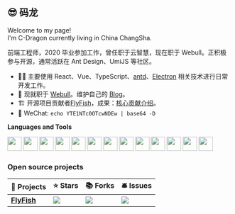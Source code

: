 ## 😎 码龙

Welcome to my page!  
I'm C-Dragon currently living in China ChangSha.

前端工程师，2020 毕业参加工作，曾任职于云智慧，现在职于 Webull。正积极参与开源，通常活跃在 Ant Design、UmiJS 等社区。

- 👨‍💻 主要使用 React、Vue、TypeScript、[antd](https://ant.design/)、[Electron](https://www.electronjs.org) 相关技术进行日常开发工作。
- 🔭 现就职于 [Webull](https://www.webull.com/)。维护自己的 [Blog](https://baidu.com)。
- 🏗 开源项目贡献者[FlyFish](https://github.com/CloudWise-OpenSource/FlyFish)，成果：[核心贡献介绍](https://www.cloudwise.ai/404.html)。
- 💬 WeChat: `echo YTE1NTc0OTcwNDEw | base64 -D`

**Languages and Tools**

<div>
  <a href="https://tc39.es/zh-Hans/"><img height="32" src="https://cdn.jsdelivr.net/gh/devicons/devicon/icons/javascript/javascript-original.svg"></a>
  <a href="https://www.typescriptlang.org/"><img height="32" src="https://cdn.jsdelivr.net/gh/devicons/devicon/icons/typescript/typescript-original.svg"></a>
  <a href="https://reactjs.org/"><img height="32" src="https://cdn.jsdelivr.net/gh/devicons/devicon/icons/react/react-original.svg"></a>
  <a href="https://vuejs.org/"><img height="32" src="https://cdn.jsdelivr.net/gh/devicons/devicon/icons/vuejs/vuejs-original.svg"></a>
  <a href="https://vitejs.dev/"><img height="32" src="https://cdn.jsdelivr.net/gh/devicons/devicon/icons/vitejs/vitejs-original.svg"></a>
  <a href="https://pnpm.io/"><img height="32" src="https://cdn.jsdelivr.net/gh/devicons/devicon/icons/pnpm/pnpm-original.svg"></a>
  <a href="https://www.apple.com.cn/macbook-pro/"><img height="32" src="https://cdn.jsdelivr.net/gh/devicons/devicon/icons/apple/apple-original.svg"></a>
  <a href="https://code.visualstudio.com/"><img height="32" src="https://cdn.jsdelivr.net/gh/devicons/devicon/icons/vscode/vscode-original.svg"></a>
  <a href="https://www.google.com/intl/zh-CN/chrome/"><img height="32" src="https://cdn.jsdelivr.net/gh/devicons/devicon/icons/chrome/chrome-original.svg"></a>
  <a href="https://wangdoc.com/bash/"><img height="32" src="https://cdn.jsdelivr.net/gh/devicons/devicon/icons/bash/bash-plain.svg"></a>
  <a href="https://git-scm.com/"><img height="32" src="https://cdn.jsdelivr.net/gh/devicons/devicon/icons/git/git-plain.svg"></a>
  <a href="https://www.docker.com/"><img height="32" src="https://cdn.jsdelivr.net/gh/devicons/devicon/icons/docker/docker-plain.svg"></a>
  <a href="https://www.nginx.com/"><img height="32" src="https://cdn.jsdelivr.net/gh/devicons/devicon/icons/nginx/nginx-original.svg"></a>
</div>

### Open source projects

| 🎁 Projects                                                    | ⭐ Stars                                                                                                  | 📚 Forks                                                                                                  | 🛎 Issues                                                                                                   |
| -------------------------------------------------------------- | --------------------------------------------------------------------------------------------------------- | --------------------------------------------------------------------------------------------------------- | ---------------------------------------------------------------------------------------------------------- |
| [**FlyFish**](https://github.com/CloudWise-OpenSource/FlyFish) | ![](https://img.shields.io/github/stars/CloudWise-OpenSource/FlyFish?style=flat-square&labelColor=343b41) | ![](https://img.shields.io/github/forks/CloudWise-OpenSource/FlyFish?style=flat-square&labelColor=343b41) | ![](https://img.shields.io/github/issues/CloudWise-OpenSource/FlyFish?style=flat-square&labelColor=343b41) |
